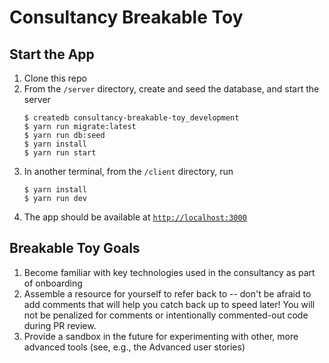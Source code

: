 # Consultancy Breakable Toy

## Start the App
1. Clone this repo
2. From the `/server` directory, create and seed the database, and start the server
   ```
   $ createdb consultancy-breakable-toy_development
   $ yarn run migrate:latest
   $ yarn run db:seed
   $ yarn install
   $ yarn run start
   ```
5. In another terminal, from the `/client` directory, run
   ```
   $ yarn install
   $ yarn run dev
   ```
6. The app should be available at [`http://localhost:3000`](http://localhost:3000)

## Breakable Toy Goals

1. Become familiar with key technologies used in the consultancy as part of onboarding
2. Assemble a resource for yourself to refer back to -- don't be afraid to add comments that will help you catch back up to speed later! You will not be penalized for comments or intentionally commented-out code during PR review.
3. Provide a sandbox in the future for experimenting with other, more advanced tools (see, e.g., the Advanced user stories)
